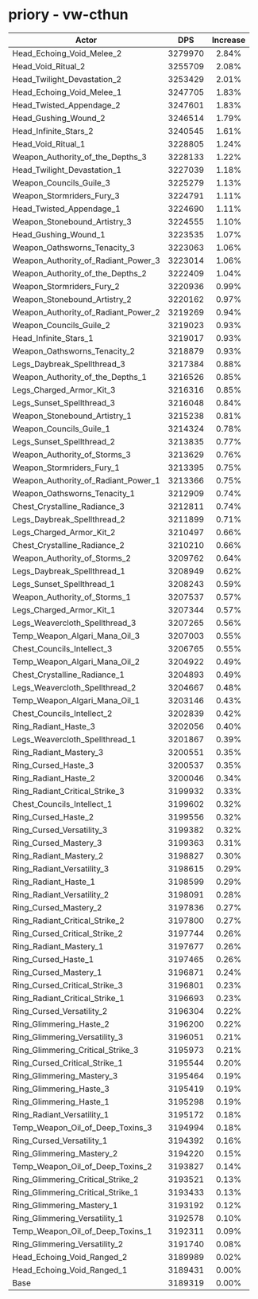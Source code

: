 # priory - vw-cthun
| Actor | DPS | Increase |
|---|:---:|:---:|
|Head_Echoing_Void_Melee_2|3279970|2.84%|
|Head_Void_Ritual_2|3255709|2.08%|
|Head_Twilight_Devastation_2|3253429|2.01%|
|Head_Echoing_Void_Melee_1|3247705|1.83%|
|Head_Twisted_Appendage_2|3247601|1.83%|
|Head_Gushing_Wound_2|3246514|1.79%|
|Head_Infinite_Stars_2|3240545|1.61%|
|Head_Void_Ritual_1|3228805|1.24%|
|Weapon_Authority_of_the_Depths_3|3228133|1.22%|
|Head_Twilight_Devastation_1|3227039|1.18%|
|Weapon_Councils_Guile_3|3225279|1.13%|
|Weapon_Stormriders_Fury_3|3224791|1.11%|
|Head_Twisted_Appendage_1|3224690|1.11%|
|Weapon_Stonebound_Artistry_3|3224555|1.10%|
|Head_Gushing_Wound_1|3223535|1.07%|
|Weapon_Oathsworns_Tenacity_3|3223063|1.06%|
|Weapon_Authority_of_Radiant_Power_3|3223014|1.06%|
|Weapon_Authority_of_the_Depths_2|3222409|1.04%|
|Weapon_Stormriders_Fury_2|3220936|0.99%|
|Weapon_Stonebound_Artistry_2|3220162|0.97%|
|Weapon_Authority_of_Radiant_Power_2|3219269|0.94%|
|Weapon_Councils_Guile_2|3219023|0.93%|
|Head_Infinite_Stars_1|3219017|0.93%|
|Weapon_Oathsworns_Tenacity_2|3218879|0.93%|
|Legs_Daybreak_Spellthread_3|3217384|0.88%|
|Weapon_Authority_of_the_Depths_1|3216526|0.85%|
|Legs_Charged_Armor_Kit_3|3216316|0.85%|
|Legs_Sunset_Spellthread_3|3216048|0.84%|
|Weapon_Stonebound_Artistry_1|3215238|0.81%|
|Weapon_Councils_Guile_1|3214324|0.78%|
|Legs_Sunset_Spellthread_2|3213835|0.77%|
|Weapon_Authority_of_Storms_3|3213629|0.76%|
|Weapon_Stormriders_Fury_1|3213395|0.75%|
|Weapon_Authority_of_Radiant_Power_1|3213366|0.75%|
|Weapon_Oathsworns_Tenacity_1|3212909|0.74%|
|Chest_Crystalline_Radiance_3|3212811|0.74%|
|Legs_Daybreak_Spellthread_2|3211899|0.71%|
|Legs_Charged_Armor_Kit_2|3210497|0.66%|
|Chest_Crystalline_Radiance_2|3210210|0.66%|
|Weapon_Authority_of_Storms_2|3209762|0.64%|
|Legs_Daybreak_Spellthread_1|3208949|0.62%|
|Legs_Sunset_Spellthread_1|3208243|0.59%|
|Weapon_Authority_of_Storms_1|3207537|0.57%|
|Legs_Charged_Armor_Kit_1|3207344|0.57%|
|Legs_Weavercloth_Spellthread_3|3207265|0.56%|
|Temp_Weapon_Algari_Mana_Oil_3|3207003|0.55%|
|Chest_Councils_Intellect_3|3206765|0.55%|
|Temp_Weapon_Algari_Mana_Oil_2|3204922|0.49%|
|Chest_Crystalline_Radiance_1|3204893|0.49%|
|Legs_Weavercloth_Spellthread_2|3204667|0.48%|
|Temp_Weapon_Algari_Mana_Oil_1|3203146|0.43%|
|Chest_Councils_Intellect_2|3202839|0.42%|
|Ring_Radiant_Haste_3|3202056|0.40%|
|Legs_Weavercloth_Spellthread_1|3201867|0.39%|
|Ring_Radiant_Mastery_3|3200551|0.35%|
|Ring_Cursed_Haste_3|3200537|0.35%|
|Ring_Radiant_Haste_2|3200046|0.34%|
|Ring_Radiant_Critical_Strike_3|3199932|0.33%|
|Chest_Councils_Intellect_1|3199602|0.32%|
|Ring_Cursed_Haste_2|3199556|0.32%|
|Ring_Cursed_Versatility_3|3199382|0.32%|
|Ring_Cursed_Mastery_3|3199363|0.31%|
|Ring_Radiant_Mastery_2|3198827|0.30%|
|Ring_Radiant_Versatility_3|3198615|0.29%|
|Ring_Radiant_Haste_1|3198599|0.29%|
|Ring_Radiant_Versatility_2|3198091|0.28%|
|Ring_Cursed_Mastery_2|3197836|0.27%|
|Ring_Radiant_Critical_Strike_2|3197800|0.27%|
|Ring_Cursed_Critical_Strike_2|3197744|0.26%|
|Ring_Radiant_Mastery_1|3197677|0.26%|
|Ring_Cursed_Haste_1|3197465|0.26%|
|Ring_Cursed_Mastery_1|3196871|0.24%|
|Ring_Cursed_Critical_Strike_3|3196801|0.23%|
|Ring_Radiant_Critical_Strike_1|3196693|0.23%|
|Ring_Cursed_Versatility_2|3196304|0.22%|
|Ring_Glimmering_Haste_2|3196200|0.22%|
|Ring_Glimmering_Versatility_3|3196051|0.21%|
|Ring_Glimmering_Critical_Strike_3|3195973|0.21%|
|Ring_Cursed_Critical_Strike_1|3195544|0.20%|
|Ring_Glimmering_Mastery_3|3195464|0.19%|
|Ring_Glimmering_Haste_3|3195419|0.19%|
|Ring_Glimmering_Haste_1|3195298|0.19%|
|Ring_Radiant_Versatility_1|3195172|0.18%|
|Temp_Weapon_Oil_of_Deep_Toxins_3|3194994|0.18%|
|Ring_Cursed_Versatility_1|3194392|0.16%|
|Ring_Glimmering_Mastery_2|3194220|0.15%|
|Temp_Weapon_Oil_of_Deep_Toxins_2|3193827|0.14%|
|Ring_Glimmering_Critical_Strike_2|3193521|0.13%|
|Ring_Glimmering_Critical_Strike_1|3193433|0.13%|
|Ring_Glimmering_Mastery_1|3193192|0.12%|
|Ring_Glimmering_Versatility_1|3192578|0.10%|
|Temp_Weapon_Oil_of_Deep_Toxins_1|3192311|0.09%|
|Ring_Glimmering_Versatility_2|3191740|0.08%|
|Head_Echoing_Void_Ranged_2|3189989|0.02%|
|Head_Echoing_Void_Ranged_1|3189431|0.00%|
|Base|3189319|0.00%|
